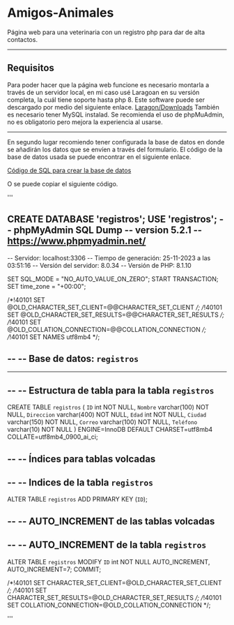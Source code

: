 # Amigos-Animales

Página web para una veterinaria con un registro php para dar de alta contactos.  

---

## Requisitos

Para poder hacer que la página web funcione es necesario montarla a través de un servidor local, en mi caso usé Laragoan en su versión completa, la cuál tiene soporte hasta php 8.
Este software puede ser descargado por medio del siguiente enlace. 
[Laragon/Downloads](https://laragon.org/download/index.html)
También es necesario tener MySQL instalad.
Se recomienda el uso de phpMuAdmin, no es obligatorio pero mejora la experiencia al usarse. 

---

En segundo lugar recomiendo tener configurada la base de datos en donde se añadirán los datos que se envíen a través del formulario.
El código de la base de datos usada se puede encontrar en el siguiente enlace. 

[Código de SQL para crear la base de datos](./assets/registros.sql)

O se puede copiar el siguiente código.

'''

CREATE DATABASE 'registros';
USE 'registros';
-- phpMyAdmin SQL Dump
-- version 5.2.1
-- https://www.phpmyadmin.net/
--
-- Servidor: localhost:3306
-- Tiempo de generación: 25-11-2023 a las 03:51:16
-- Versión del servidor: 8.0.34
-- Versión de PHP: 8.1.10

SET SQL_MODE = "NO_AUTO_VALUE_ON_ZERO";
START TRANSACTION;
SET time_zone = "+00:00";


/*!40101 SET @OLD_CHARACTER_SET_CLIENT=@@CHARACTER_SET_CLIENT */;
/*!40101 SET @OLD_CHARACTER_SET_RESULTS=@@CHARACTER_SET_RESULTS */;
/*!40101 SET @OLD_COLLATION_CONNECTION=@@COLLATION_CONNECTION */;
/*!40101 SET NAMES utf8mb4 */;

--
-- Base de datos: `registros`
--

-- --------------------------------------------------------

--
-- Estructura de tabla para la tabla `registros`
--

CREATE TABLE `registros` (
  `ID` int NOT NULL,
  `Nombre` varchar(100) NOT NULL,
  `Direccion` varchar(400) NOT NULL,
  `Edad` int NOT NULL,
  `Ciudad` varchar(150) NOT NULL,
  `Correo` varchar(100) NOT NULL,
  `Teléfono` varchar(10) NOT NULL
) ENGINE=InnoDB DEFAULT CHARSET=utf8mb4 COLLATE=utf8mb4_0900_ai_ci;

--
-- Índices para tablas volcadas
--

--
-- Indices de la tabla `registros`
--
ALTER TABLE `registros`
  ADD PRIMARY KEY (`ID`);

--
-- AUTO_INCREMENT de las tablas volcadas
--

--
-- AUTO_INCREMENT de la tabla `registros`
--
ALTER TABLE `registros`
  MODIFY `ID` int NOT NULL AUTO_INCREMENT, AUTO_INCREMENT=7;
COMMIT;

/*!40101 SET CHARACTER_SET_CLIENT=@OLD_CHARACTER_SET_CLIENT */;
/*!40101 SET CHARACTER_SET_RESULTS=@OLD_CHARACTER_SET_RESULTS */;
/*!40101 SET COLLATION_CONNECTION=@OLD_COLLATION_CONNECTION */;


'''

